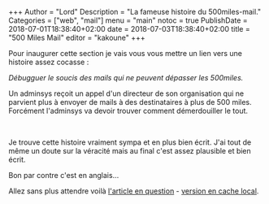 +++
Author = "Lord"
Description = "La fameuse histoire du 500miles-mail."
Categories = ["web", "mail"]
menu = "main"
notoc = true
PublishDate = 2018-07-01T18:38:40+02:00
date = 2018-07-03T18:38:40+02:00
title = "500 Miles Mail"
editor = "kakoune"
+++

Pour inaugurer cette section je vais vous vous mettre un lien vers une histoire assez cocasse :

*Débugguer le soucis des mails qui ne peuvent dépasser les 500miles.*

Un adminsys reçoit un appel d'un directeur de son organisation qui ne parvient plus à envoyer de mails à des destinataires à plus de 500 miles.
Forcément l'adminsys va devoir trouver comment démerdouiller le tout.

<br>

Je trouve cette histoire vraiment sympa et en plus bien écrit.
J'ai tout de même un doute sur la véracité mais au final c'est assez plausible et bien écrit.

Bon par contre c'est en anglais…

Allez sans plus attendre voilà [l'article en question](http://www.ibiblio.org/harris/500milemail.html) - [version en cache local](original).
